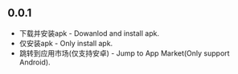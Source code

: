 ## 0.0.1

* 下载并安装apk - Dowanlod and install apk.
* 仅安装apk - Only install apk.
* 跳转到应用市场(仅支持安卓) - Jump to App Market(Only support Android).
